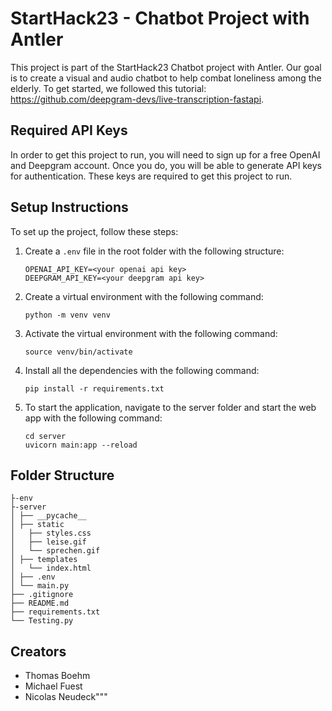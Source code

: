 # StartHack23 - Chatbot Project with Antler

This project is part of the StartHack23 Chatbot project with Antler. Our goal is to create a visual and audio chatbot to help combat loneliness among the elderly. To get started, we followed this tutorial: https://github.com/deepgram-devs/live-transcription-fastapi.

## Required API Keys
In order to get this project to run, you will need to sign up for a free OpenAI and Deepgram account. Once you do, you will be able to generate API keys for authentication. These keys are required to get this project to run.

## Setup Instructions

To set up the project, follow these steps:

1. Create a `.env` file in the root folder with the following structure:

    ```
    OPENAI_API_KEY=<your openai api key>
    DEEPGRAM_API_KEY=<your deepgram api key>
    ```

2. Create a virtual environment with the following command:

    ```
    python -m venv venv
    ```

3. Activate the virtual environment with the following command:

    ```
    source venv/bin/activate
    ```

4. Install all the dependencies with the following command:

    ```
    pip install -r requirements.txt
    ```

5. To start the application, navigate to the server folder and start the web app with the following command:

    ```
    cd server
    uvicorn main:app --reload
    ```

## Folder Structure

    ├-env
    ├-server
    │ ├── __pycache__
    │ ├── static
    │   ├── styles.css
    │   ├── leise.gif
    │   └── sprechen.gif
    │ ├── templates
    │   └── index.html
    │ ├── .env
    │ └── main.py
    ├── .gitignore
    ├── README.md
    ├── requirements.txt
    └── Testing.py

## Creators

- Thomas Boehm
- Michael Fuest
- Nicolas Neudeck"""
